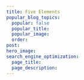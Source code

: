 ```yaml
---
title: Five Elements
popular_blog_topics:
  popular: false
  popular_title:
  popular_image:
  order:
post:
hero_image:
search_engine_optimization:
  page_title:
  page_description:
---
```

